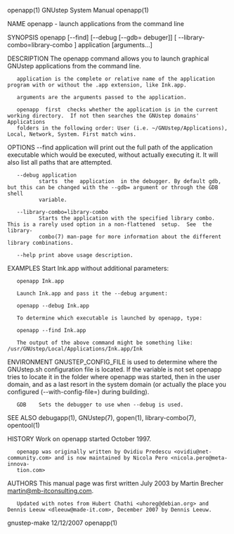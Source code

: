 openapp(1)                                                     GNUstep System Manual                                                    openapp(1)

NAME
       openapp - launch applications from the command line

SYNOPSIS
       openapp [--find] [--debug [--gdb= debuger]] [ --library-combo=library-combo ] application [arguments...]

DESCRIPTION
       The openapp command allows you to launch graphical GNUstep applications from the command line.

       application is the complete or relative name of the application program with or without the .app extension, like Ink.app.

       arguments are the arguments passed to the application.

       openapp  first  checks whether the application is in the current working directory.  If not then searches the GNUstep domains' Applications
       folders in the following order: User (i.e. ~/GNUstep/Applications), Local, Network, System. First match wins.

OPTIONS
       --find application
              will print out the full path of the application executable which would be executed, without actually executing it. It will also list
              all paths that are attempted.

       --debug application
              starts  the  application  in the debugger. By default gdb, but this can be changed with the --gdb= argument or through the GDB shell
              variable.

       --library-combo=library-combo
              Starts the application with the specified library combo. This is a rarely used option in a non-flattened  setup.  See  the  library-
              combo(7) man-page for more information about the different library combinations.

       --help print above usage description.

EXAMPLES
       Start Ink.app without additional parameters:

       openapp Ink.app

       Launch Ink.app and pass it the --debug argument:

       openapp --debug Ink.app

       To determine which executable is launched by openapp, type:

       openapp --find Ink.app

       The output of the above command might be something like: /usr/GNUstep/Local/Applications/Ink.app/Ink

ENVIRONMENT
       GNUSTEP_CONFIG_FILE
              is  used  to  determine where the GNUstep.sh configuration file is located. If the variable is not set openapp tries to locate it in
              the folder where openapp was started, then in the user domain, and as a last resort in the system domain (or actually the place  you
              configured (--with-config-file=) during building).

       GDB    Sets the debugger to use when --debug is used.

SEE ALSO
       debugapp(1), GNUstep(7), gopen(1), library-combo(7), opentool(1)

HISTORY
       Work on openapp started October 1997.

       openapp was originally written by Ovidiu Predescu <ovidiu@net-community.com> and is now maintained by Nicola Pero <nicola.pero@meta-innova‐
       tion.com>

AUTHORS
       This manual page was first written July 2003 by Martin Brecher <martin@mb-itconsulting.com>.

       Updated with notes from Hubert Chathi <uhoreg@debian.org> and Dennis Leeuw <dleeuw@made-it.com>, December 2007 by Dennis Leeuw.

gnustep-make                                                        12/12/2007                                                          openapp(1)
